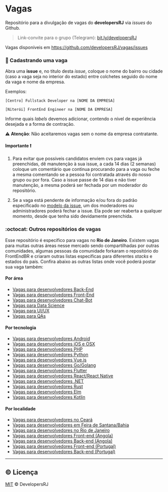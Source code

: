 # Vagas

Repositório para a divulgação de vagas do **developersRJ** via _issues_ do Github.
> Link-convite para o grupo (Telegram): [bit.ly/developersRJ](http://bit.ly/developersRJ)

Vagas disponíveis em https://github.com/developersRJ/vagas/issues

### :office: Cadastrando uma vaga

Abra uma **issue** e, no titulo desta _issue_, coloque o nome do bairro ou cidade (caso a vaga seja no interior do estado) entre colchetes seguido do nome da vaga e nome da empresa.

Exemplos:
```
[Centro] Fullstack Developer na [NOME DA EMPRESA]
```
```
[Niterói] FrontEnd Engineer na [NOME DA EMPRESA]
```

Informe quais _labels_ devemos adicionar, contendo o nível de experiência desejada e a forma de contração.

:warning: **Atenção**: Não aceitaremos vagas sem o nome da empresa contratante.

#### Importante :heavy_exclamation_mark:

1. Para evitar que possíveis candidatos enviem cvs para vagas já preenchidas, dê manutenção à sua issue, a cada 14 dias (2 semanas) coloque um comentário que continua procurando para a vaga ou feche a mesma comentando se a pessoa foi contratada através do nosso grupo ou por fora. Caso a issue passe de 14 dias e não tiver manutenção, a mesma poderá ser fechada por um moderador do repositório.

2. Se a vaga está pendente de informação e/ou fora do padrão especificado no [modelo da issue](https://github.com/developersRJ/vagas/blob/master/.github/ISSUE_TEMPLATE/adicionar-nova-vaga.md), um dos moderadores ou administradores poderá fechar a issue. Ela pode ser reaberta a qualquer momento, desde que tenha sido devidamente preenchida.

### :octocat: Outros repositórios de vagas

Esse repositório é específico para vagas no **Rio de Janeiro**.
Existem vagas para muitas outras áreas nesse mercado sendo compartilhadas por outras comunidades, algumas pessoas
da comunidade forkaram o repositório do FrontEndBR e criaram outras listas específicas
para diferentes _stacks_ e estados do país. Confira abaixo as outras
listas onde você poderá postar sua vaga também:

#### Por área

- [Vagas para desenvolvedores Back-End](https://github.com/backend-br/vagas)
- [Vagas para desenvolvedores Front-End](https://github.com/frontendbr/vagas)
- [Vagas para desenvolvedores Chat-Bot](https://github.com/chatbotbr/vagas)
- [Vagas para Data Science](https://github.com/datascience-br/vagas)
- [Vagas para UI/UX](https://github.com/uxbrasil/vagas)
- [Vagas para QAs](https://github.com/qa-brasil/vagas)

#### Por tecnologia

- [Vagas para desenvolvedores Android](https://github.com/androiddevbr/vagas)
- [Vagas para desenvolvedores iOS e OSX](https://github.com/CocoaHeadsBrasil/vagas)
- [Vagas para desenvolvedores PHP](https://github.com/phpdevbr/vagas)
- [Vagas para desenvolvedores Python](https://github.com/pydevbr/vagas)
- [Vagas para desenvolvedores Vue.js](https://github.com/vuejs-br/vagas)
- [Vagas para desenvolvedores Go/Golang](https://github.com/Gommunity/vagas)
- [Vagas para desenvolvedores Flutter](https://github.com/flutter-brazil/vagas)
- [Vagas para desenvolvedores React/React Native](https://github.com/react-brasil/vagas)
- [Vagas para desenvolvedores .NET](https://github.com/dotnetdevbr/vagas)
- [Vagas para desenvolvedores Rust](https://github.com/rustdevbr/vagas)
- [Vagas para desenvolvedores Elm](https://github.com/FidelisClayton/elm-jobs)
- [Vagas para desenvolvedores Kotlin](https://github.com/kotlin-br/vagas)

#### Por localidade

- [Vagas para desenvolvedores no Ceará](https://github.com/CangaceirosDevels/vagas_de_emprego)
- [Vagas para desenvolvedores em Feira de Santana/Bahia](https://github.com/devfsa/vagas)
- [Vagas para desenvolvedores no Rio de Janeiro](https://github.com/developersRJ/vagas)
- [Vagas para desenvolvedores Front-end (Angola)](https://github.com/frontend-ao/vagas)
- [Vagas para desenvolvedores Back-end (Angola)](https://github.com/backend-ao/vagas)
- [Vagas para desenvolvedores Front-end (Portugal)](https://github.com/frontend-pt/vagas)
- [Vagas para desenvolvedores Back-end (Portugal)](https://github.com/backend-pt/vagas)

***

## :copyright: Licença

[MIT](LICENSE.md) &copy; DevelopersRJ
